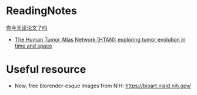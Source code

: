 # ReadingNotes
[你今天读论文了吗](https://rongtingting.github.io/ReadingNotes/)

- [The Human Tumor Atlas Network (HTAN): exploring tumor evolution in time and space](https://www.nature.com/collections/fihchcjehc)


# Useful resource
- New, free biorender-esque images from NIH: https://bioart.niaid.nih.gov/
